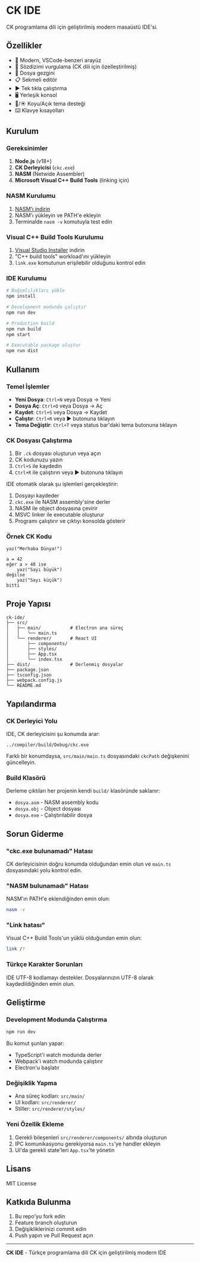 # CK IDE

CK programlama dili için geliştirilmiş modern masaüstü IDE'si.

## Özellikler

- 🎨 Modern, VSCode-benzeri arayüz
- 📝 Sözdizimi vurgulama (CK dili için özelleştirilmiş)
- 📁 Dosya gezgini
- 📋 Sekmeli editör
- ▶️ Tek tıkla çalıştırma
- 🖥️ Yerleşik konsol
- 🌙/☀️ Koyu/Açık tema desteği
- ⌨️ Klavye kısayolları

## Kurulum

### Gereksinimler

1. **Node.js** (v18+)
2. **CK Derleyicisi** (`ckc.exe`)
3. **NASM** (Netwide Assembler)
4. **Microsoft Visual C++ Build Tools** (linking için)

### NASM Kurulumu

1. [NASM'ı indirin](https://www.nasm.us/pub/nasm/releasebuilds/)
2. NASM'ı yükleyin ve PATH'e ekleyin
3. Terminalde `nasm -v` komutuyla test edin

### Visual C++ Build Tools Kurulumu

1. [Visual Studio Installer](https://visualstudio.microsoft.com/downloads/) indirin
2. "C++ build tools" workload'ını yükleyin
3. `link.exe` komutunun erişilebilir olduğunu kontrol edin

### IDE Kurulumu

```bash
# Bağımlılıkları yükle
npm install

# Development modunda çalıştır
npm run dev

# Production build
npm run build
npm start

# Executable package oluştur
npm run dist
```

## Kullanım

### Temel İşlemler

- **Yeni Dosya**: `Ctrl+N` veya Dosya → Yeni
- **Dosya Aç**: `Ctrl+O` veya Dosya → Aç
- **Kaydet**: `Ctrl+S` veya Dosya → Kaydet
- **Çalıştır**: `Ctrl+R` veya ▶️ butonuna tıklayın
- **Tema Değiştir**: `Ctrl+T` veya status bar'daki tema butonuna tıklayın

### CK Dosyası Çalıştırma

1. Bir `.ck` dosyası oluşturun veya açın
2. CK kodunuzu yazın
3. `Ctrl+S` ile kaydedin
4. `Ctrl+R` ile çalıştırın veya ▶️ butonuna tıklayın

IDE otomatik olarak şu işlemleri gerçekleştirir:
1. Dosyayı kaydeder
2. `ckc.exe` ile NASM assembly'sine derler
3. NASM ile object dosyasına çevirir
4. MSVC linker ile executable oluşturur
5. Programı çalıştırır ve çıktıyı konsolda gösterir

### Örnek CK Kodu

```ck
yaz("Merhaba Dünya!")

a = 42
eğer a > 40 ise
    yaz("Sayı büyük")
değilse
    yaz("Sayı küçük")
bitti
```

## Proje Yapısı

```
ck-ide/
├── src/
│   ├── main/           # Electron ana süreç
│   │   └── main.ts
│   └── renderer/       # React UI
│       ├── components/
│       ├── styles/
│       ├── App.tsx
│       └── index.tsx
├── dist/               # Derlenmiş dosyalar
├── package.json
├── tsconfig.json
├── webpack.config.js
└── README.md
```

## Yapılandırma

### CK Derleyici Yolu

IDE, CK derleyicisini şu konumda arar:
```
../compiler/build/Debug/ckc.exe
```

Farklı bir konumdaysa, `src/main/main.ts` dosyasındaki `ckcPath` değişkenini güncelleyin.

### Build Klasörü

Derleme çıktıları her projenin kendi `build/` klasöründe saklanır:
- `dosya.asm` - NASM assembly kodu
- `dosya.obj` - Object dosyası
- `dosya.exe` - Çalıştırılabilir dosya

## Sorun Giderme

### "ckc.exe bulunamadı" Hatası

CK derleyicisinin doğru konumda olduğundan emin olun ve `main.ts` dosyasındaki yolu kontrol edin.

### "NASM bulunamadı" Hatası

NASM'ın PATH'e eklendiğinden emin olun:
```bash
nasm -v
```

### "Link hatası" 

Visual C++ Build Tools'un yüklü olduğundan emin olun:
```bash
link /?
```

### Türkçe Karakter Sorunları

IDE UTF-8 kodlamayı destekler. Dosyalarınızın UTF-8 olarak kaydedildiğinden emin olun.

## Geliştirme

### Development Modunda Çalıştırma

```bash
npm run dev
```

Bu komut şunları yapar:
- TypeScript'i watch modunda derler
- Webpack'i watch modunda çalıştırır
- Electron'u başlatır

### Değişiklik Yapma

- Ana süreç kodları: `src/main/`
- UI kodları: `src/renderer/`
- Stiller: `src/renderer/styles/`

### Yeni Özellik Ekleme

1. Gerekli bileşenleri `src/renderer/components/` altında oluşturun
2. IPC komunikasyonu gerekiyorsa `main.ts`'ye handler ekleyin
3. UI'da gerekli state'leri `App.tsx`'te yönetin

## Lisans

MIT License

## Katkıda Bulunma

1. Bu repo'yu fork edin
2. Feature branch oluşturun
3. Değişikliklerinizi commit edin
4. Push yapın ve Pull Request açın

---

**CK IDE** - Türkçe programlama dili CK için geliştirilmiş modern IDE
